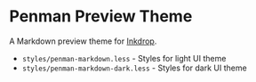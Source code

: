 # Penman Preview Theme

A Markdown preview theme for [Inkdrop](https://www.inkdrop.app/).

 * `styles/penman-markdown.less` - Styles for light UI theme
 * `styles/penman-markdown-dark.less` - Styles for dark UI theme

